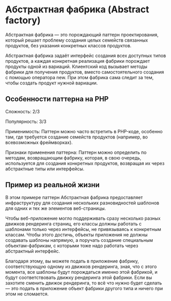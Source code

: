 # Абстрактная фабрика (Abstract factory)

Абстрактная фабрика — это порождающий паттерн проектирования, который решает проблему создания целых семейств связанных продуктов, без указания конкретных классов продуктов.

Абстрактная фабрика задаёт интерфейс создания всех доступных типов продуктов, а каждая конкретная реализация фабрики порождает продукты одной из вариаций. Клиентский код вызывает методы фабрики для получения продуктов, вместо самостоятельного создания с помощью оператора new. При этом фабрика сама следит за тем, чтобы создать продукт нужной вариации.
## Особенности паттерна на PHP

Сложность: 2/3

Популярность: 3/3

Применимость: Паттерн можно часто встретить в PHP-коде, особенно там, где требуется создание семейств продуктов (например, во всевозможных фреймворках).

Признаки применения паттерна: Паттерн можно определить по методам, возвращающим фабрику, которая, в свою очередь, используется для создания конкретных продуктов, возвращая их через абстрактные типы или интерфейсы.

## Пример из реальной жизни

В этом примере паттерн Абстрактная фабрика предоставляет инфраструктуру для создания нескольких разновидностей шаблонов для одних и тех же элементов веб-страницы.

Чтобы веб-приложение могло поддерживать сразу несколько разных движков рендеринга страниц, его классы должны работать с шаблонами только через интерфейсы, не привязываясь к конкретным классам. Чтобы этого достичь, объекты приложения не должны создавать шаблоны напрямую, а поручать создание специальным объектам-фабрикам, с которыми тоже надо работать через абстрактный интерфейс.

Благодаря этому, вы можете подать в приложение фабрику, соответствующую одному из движков рендеринга, зная, что с этого момента, все шаблоны будут порождаться именно этой фабрикой, и будут соответствовать движку рендеринга этой фабрики. Если вы захотите сменить движок рендеринга, то всё что нужно будет сделать — это подать в приложение объект фабрики другого типа и ничего при этом не сломается.